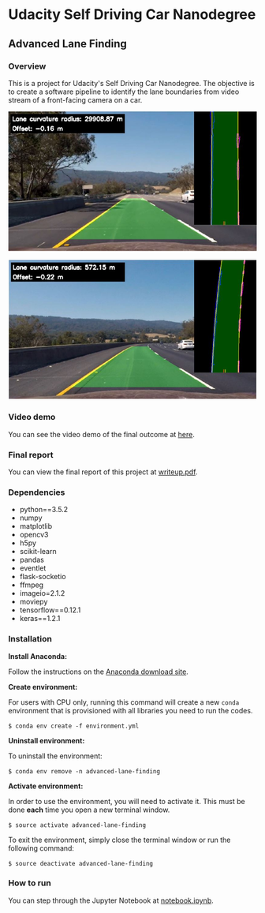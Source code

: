 # Udacity Self Driving Car Nanodegree
## Advanced Lane Finding

### Overview

This is a project for Udacity's Self Driving Car Nanodegree. The objective is to create a software pipeline to identify the lane boundaries from video stream of a front-facing camera on a car.

![Screenshot](/images/Capture1.JPG)

![Screenshot](/images/Capture2.JPG)

### Video demo

You can see the video demo of the final outcome at [here](https://vimeo.com/).

### Final report

You can view the final report of this project at [writeup.pdf](https://github.com/).

### Dependencies

- python==3.5.2
- numpy
- matplotlib
- opencv3
- h5py
- scikit-learn
- pandas
- eventlet
- flask-socketio
- ffmpeg
- imageio=2.1.2
- moviepy
- tensorflow==0.12.1
- keras==1.2.1

### Installation

**Install Anaconda:**

Follow the instructions on the [Anaconda download site](https://www.continuum.io/downloads).

**Create environment:**

For users with CPU only, running this command will create a new `conda` environment that is provisioned with all libraries you need to run the codes.

```
$ conda env create -f environment.yml
```

**Uninstall environment:**

To uninstall the environment:

```
$ conda env remove -n advanced-lane-finding
```

**Activate environment:**

In order to use the environment, you will need to activate it. This must be done **each** time you open a new terminal window. 

```
$ source activate advanced-lane-finding
```

To exit the environment, simply close the terminal window or run the following command:

```
$ source deactivate advanced-lane-finding
```

### How to run

You can step through the Jupyter Notebook at [notebook.ipynb](https://github.com/).

